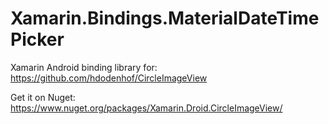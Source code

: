 # Xamarin.Bindings.MaterialDateTimePicker
Xamarin Android binding library for: https://github.com/hdodenhof/CircleImageView

Get it on Nuget:
https://www.nuget.org/packages/Xamarin.Droid.CircleImageView/

